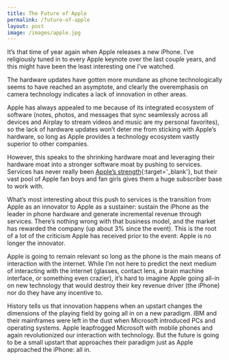 ```yaml
---
title: The Future of Apple
permalink: /future-of-apple
layout: post
image: /images/apple.jpg
---
```

It’s that time of year again when Apple releases a new iPhone. I’ve religiously tuned in to every Apple keynote over the last couple years, and this might have been the least interesting one I’ve watched.

The hardware updates have gotten more mundane as phone technologically seems to have reached an asymptote, and clearly the overemphasis on camera technology indicates a lack of innovation in other areas.

Apple has always appealed to me because of its integrated ecosystem of software (notes, photos, and messages that sync seamlessly across all devices and Airplay to stream videos and music are my personal favorites), so the lack of hardware updates won’t deter me from sticking with Apple’s hardware, so long as Apple provides a technology ecosystem vastly superior to other companies.

However, this speaks to the shrinking hardware moat and leveraging their hardware moat into a stronger software moat by pushing to services. Services has never really been [Apple’s strength](https://stratechery.com/2016/apples-organizational-crossroads/){:target='_blank'}, but their vast pool of Apple fan boys and fan girls gives them a huge subscriber base to work with.

What’s most interesting about this push to services is the transition from Apple as an innovator to Apple as a sustainer: sustain the iPhone as the leader in phone hardware and generate incremental revenue through services. There’s nothing wrong with that business model, and the market has rewarded the company (up about 3% since the event). This is the root of a lot of the criticism Apple has received prior to the event: Apple is no longer the innovator.

Apple is going to remain relevant so long as the phone is the main means of interaction with the internet. While I’m not here to predict the next medium of interacting with the internet (glasses, contact lens, a brain machine interface, or something even crazier), it’s hard to imagine Apple going all-in on new technology that would destroy their key revenue driver (the iPhone) nor do they have any incentive to.

History tells us that innovation happens when an upstart changes the dimensions of the playing field by going all in on a new paradigm. IBM and their mainframes were left in the dust when Microsoft introduced PCs and operating systems. Apple leapfrogged Microsoft with mobile phones and again revolutionized our interaction with technology. But the future is going to be a small upstart that approaches their paradigm just as Apple approached the iPhone: all in.
